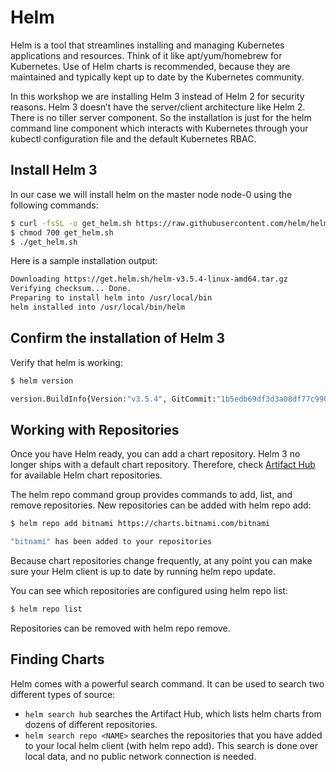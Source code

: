 # Helm

Helm is a tool that streamlines installing and managing Kubernetes applications and resources. Think of it like apt/yum/homebrew for Kubernetes. Use of Helm charts is recommended, because they are maintained and typically kept up to date by the Kubernetes community.

In this workshop we are installing Helm 3 instead of Helm 2 for security reasons. Helm 3 doesn’t have the server/client architecture like Helm 2. There is no tiller server component. So the installation is just for the helm command line component which interacts with Kubernetes through your kubectl configuration file and the default Kubernetes RBAC.

## Install Helm 3

In our case we will install helm on the master node node-0 using the following commands:

```bash
$ curl -fsSL -o get_helm.sh https://raw.githubusercontent.com/helm/helm/master/scripts/get-helm-3
$ chmod 700 get_helm.sh
$ ./get_helm.sh
```

Here is a sample installation output:

```bash
Downloading https://get.helm.sh/helm-v3.5.4-linux-amd64.tar.gz
Verifying checksum... Done.
Preparing to install helm into /usr/local/bin
helm installed into /usr/local/bin/helm
```

## Confirm the installation of Helm 3

Verify that helm is working:

```bash
$ helm version

version.BuildInfo{Version:"v3.5.4", GitCommit:"1b5edb69df3d3a08df77c9902dc17af864ff05d1", GitTreeState:"clean", GoVersion:"go1.15.11"}
```

## Working with Repositories

Once you have Helm ready, you can add a chart repository. Helm 3 no longer ships with a default chart repository. Therefore, check [Artifact Hub](https://artifacthub.io/) for available Helm chart repositories.

The helm repo command group provides commands to add, list, and remove repositories. New repositories can be added with helm repo add:

```bash
$ helm repo add bitnami https://charts.bitnami.com/bitnami

"bitnami" has been added to your repositories
```

Because chart repositories change frequently, at any point you can make sure your Helm client is up to date by running helm repo update.

You can see which repositories are configured using helm repo list:

```bash
$ helm repo list
```

Repositories can be removed with helm repo remove.

## Finding Charts

Helm comes with a powerful search command. It can be used to search two different types of source:

- `helm search hub` searches the Artifact Hub, which lists helm charts from dozens of different repositories.
- `helm search repo <NAME>` searches the repositories that you have added to your local helm client (with helm repo add). This search is done over local data, and no public network connection is needed.
